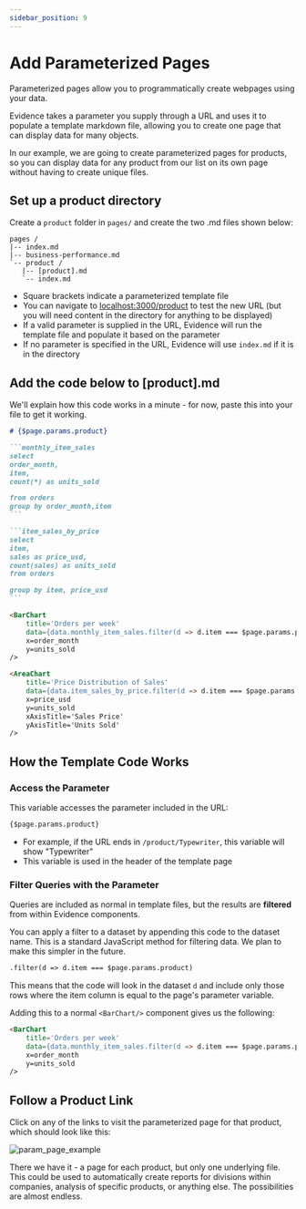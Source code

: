 ```yaml
---
sidebar_position: 9
---
```


# Add Parameterized Pages
Parameterized pages allow you to programmatically create webpages using your data. 

Evidence takes a parameter you supply through a URL and uses it to populate a template markdown file, allowing you to create one page that can display data for many objects.

In our example, we are going to create parameterized pages for products, so you can display data for any product from our list on its own page without having to create unique files.

## Set up a product directory 
Create a `product` folder in `pages/` and create the two .md files shown below:

```folder {5,6}
pages /
|-- index.md
|-- business-performance.md
`-- product /
   |-- [product].md
   `-- index.md
```

* Square brackets indicate a parameterized template file
* You can navigate to [localhost:3000/product](http://localhost:3000/product) to test the new URL (but you will need content in the directory for anything to be displayed)
* If a valid parameter is supplied in the URL, Evidence will run the template file and populate it based on the parameter
* If no parameter is specified in the URL, Evidence will use `index.md` if it is in the directory

## Add the code below to [product].md
We'll explain how this code works in a minute - for now, paste this into your file to get it working.

````markdown title="pages/product/[product].md"
# {$page.params.product}

```monthly_item_sales
select
order_month,
item,
count(*) as units_sold

from orders
group by order_month,item
```

```item_sales_by_price
select 
item,
sales as price_usd,
count(sales) as units_sold
from orders

group by item, price_usd
```

<BarChart 
    title='Orders per week'
    data={data.monthly_item_sales.filter(d => d.item === $page.params.product)} 
    x=order_month 
    y=units_sold
/>

<AreaChart
    title='Price Distribution of Sales'
    data={data.item_sales_by_price.filter(d => d.item === $page.params.product)} 
    x=price_usd
    y=units_sold
    xAxisTitle='Sales Price'
    yAxisTitle='Units Sold'
/>
````

## How the Template Code Works
### Access the Parameter
This variable accesses the parameter included in the URL:

```markdown
{$page.params.product}
```

* For example, if the URL ends in `/product/Typewriter`, this variable will show "Typewriter"
* This variable is used in the header of the template page

### Filter Queries with the Parameter
Queries are included as normal in template files, but the results are **filtered** from within Evidence components.

You can apply a filter to a dataset by appending this code to the dataset name. This is a standard JavaScript method for filtering data. We plan to make this simpler in the future.

```html title="Filter method"
.filter(d => d.item === $page.params.product)
```
This means that the code will look in the dataset `d` and include only those rows where the item column is equal to the page's parameter variable.

Adding this to a normal `<BarChart/>` component gives us the following:

```html
<BarChart 
    title='Orders per week'
    data={data.monthly_item_sales.filter(d => d.item === $page.params.product)} 
    x=order_month 
    y=units_sold
/>
```

## Follow a Product Link
Click on any of the links to visit the parameterized page for that product, which should look like this:

<div style={{textAlign: 'center'}}>

![param_page_example](/img/tutorial-img/needful-things-param-page.png)

</div>

There we have it - a page for each product, but only one underlying file. This could be used to automatically create reports for divisions within companies, analysis of specific products, or anything else. The possibilities are almost endless.

